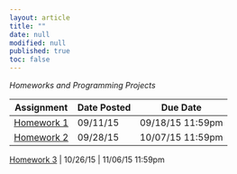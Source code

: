 ```yaml
---
layout: article
title: ""
date: null
modified: null
published: true
toc: false
---
```


*Homeworks and Programming Projects*

Assignment | Date Posted | Due Date
---------- | ----------- | --------
[Homework 1](http://enee459c.github.io/homeworks/hw1.pdf) | 09/11/15         | 09/18/15 11:59pm
[Homework 2](http://enee459c.github.io/homeworks/hw2_new.pdf) | 09/28/15         | 10/07/15 11:59pm

[Homework 3](http://enee459c.github.io/homeworks/hw3_update.pdf) | 10/26/15         | 11/06/15 11:59pm
<!--
[Homework 4](http://enee459c.github.io/homeworks/hw4.pdf) | 11/07/14         | 11/26/14 11:59pm
[Homework 5](http://enee459c.github.io/homeworks/hw5.pdf) | 11/27/14         | 12/11/14 11:59pm
-->
